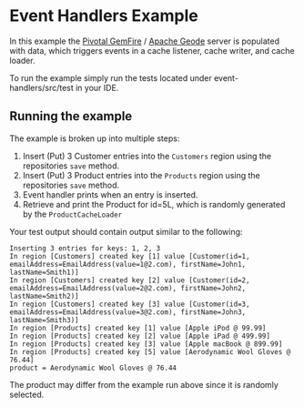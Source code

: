 # Event Handlers Example

In this example the [Pivotal GemFire](https://pivotal.io/pivotal-gemfire) / [Apache Geode](http://geode.apache.org/) server is populated with data, which triggers events in a cache listener, cache writer, and cache loader.

To run the example simply run the tests located under event-handlers/src/test in your IDE.

## Running the example

The example is broken up into multiple steps:
1. Insert (Put) 3 Customer entries into the `Customers` region using the repositories `save` method.
2. Insert (Put) 3 Product entries into the `Products` region using the repositories `save` method.
3. Event handler prints when an entry is inserted.
4. Retrieve and print the Product for id=5L, which is randomly generated by the `ProductCacheLoader`

Your test output should contain output similar to the following:

    Inserting 3 entries for keys: 1, 2, 3
    In region [Customers] created key [1] value [Customer(id=1, emailAddress=EmailAddress(value=1@2.com), firstName=John1, lastName=Smith1)]
    In region [Customers] created key [2] value [Customer(id=2, emailAddress=EmailAddress(value=2@2.com), firstName=John2, lastName=Smith2)]
    In region [Customers] created key [3] value [Customer(id=3, emailAddress=EmailAddress(value=3@2.com), firstName=John3, lastName=Smith3)]
    In region [Products] created key [1] value [Apple iPod @ 99.99]
    In region [Products] created key [2] value [Apple iPad @ 499.99]
    In region [Products] created key [3] value [Apple macBook @ 899.99]
    In region [Products] created key [5] value [Aerodynamic Wool Gloves @ 76.44]
    product = Aerodynamic Wool Gloves @ 76.44
    
The product may differ from the example run above since it is randomly selected.